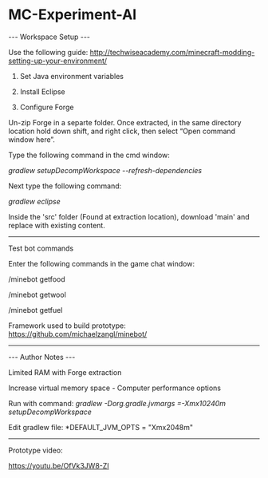 # MC-Experiment-AI

--- Workspace Setup ---

Use the following guide: http://techwiseacademy.com/minecraft-modding-setting-up-your-environment/

1) Set Java environment variables

2) Install Eclipse

3) Configure Forge

Un-zip Forge in a separte folder.
Once extracted, in the same directory location hold down shift, and right click, then select “Open command window here”.

Type the following command in the cmd window: 

*gradlew setupDecompWorkspace --refresh-dependencies*

Next type the following command:

*gradlew eclipse*

Inside the 'src' folder (Found at extraction location), download 'main' and replace with existing content.

___________________________________________

Test bot commands

Enter the following commands in the game chat window:

/minebot getfood

/minebot getwool

/minebot getfuel

Framework used to build prototype: https://github.com/michaelzangl/minebot/

________________________________________

--- Author Notes ---

Limited RAM with Forge extraction

Increase virtual memory space - Computer performance options

Run with command: *gradlew -Dorg.gradle.jvmargs =-Xmx10240m setupDecompWorkspace*

Edit gradlew file:
*DEFAULT_JVM_OPTS = "Xmx2048m"

________________________________________

Prototype video:

https://youtu.be/OfVk3JW8-ZI



